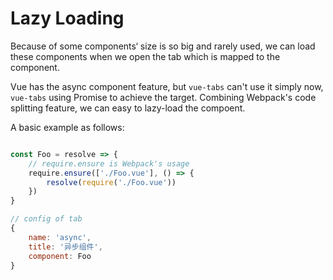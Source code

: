 # Lazy Loading

Because of some components‘ size is so big and rarely used, we can load these components when we open the tab which is mapped to the component.

Vue has the async component feature, but `vue-tabs` can't use it simply now, `vue-tabs` using Promise to achieve the target. Combining Webpack's code splitting feature, we can easy to lazy-load the compoent.

A basic example as follows:

```js

const Foo = resolve => {
    // require.ensure is Webpack's usage
    require.ensure(['./Foo.vue'], () => {
        resolve(require('./Foo.vue'))
    })
}

// config of tab
{
    name: 'async',
    title: '异步组件',
    component: Foo
}
```